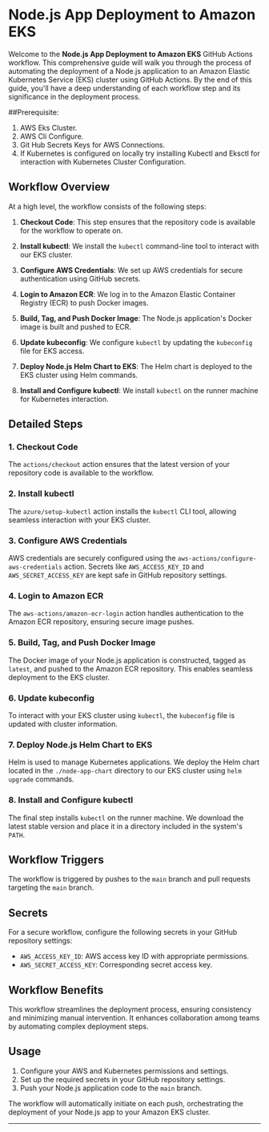 # Node.js App Deployment to Amazon EKS

Welcome to the **Node.js App Deployment to Amazon EKS** GitHub Actions workflow. This comprehensive guide will walk you through the process of automating the deployment of a Node.js application to an Amazon Elastic Kubernetes Service (EKS) cluster using GitHub Actions. 
By the end of this guide, you'll have a deep understanding of each workflow step and its significance in the deployment process.

##Prerequisite:

1. AWS Eks Cluster.
2. AWS Cli Configure.
3. Git Hub Secrets Keys for AWS Connections.
5. If Kubernetes is configured on locally try installing Kubectl and Eksctl for interaction with Kubernetes Cluster Configuration.

## Workflow Overview

At a high level, the workflow consists of the following steps:

1. **Checkout Code**: This step ensures that the repository code is available for the workflow to operate on.

2. **Install kubectl**: We install the `kubectl` command-line tool to interact with our EKS cluster.

3. **Configure AWS Credentials**: We set up AWS credentials for secure authentication using GitHub secrets.

4. **Login to Amazon ECR**: We log in to the Amazon Elastic Container Registry (ECR) to push Docker images.

5. **Build, Tag, and Push Docker Image**: The Node.js application's Docker image is built and pushed to ECR.

6. **Update kubeconfig**: We configure `kubectl` by updating the `kubeconfig` file for EKS access.

7. **Deploy Node.js Helm Chart to EKS**: The Helm chart is deployed to the EKS cluster using Helm commands.

8. **Install and Configure kubectl**: We install `kubectl` on the runner machine for Kubernetes interaction.

## Detailed Steps

### 1. Checkout Code

The `actions/checkout` action ensures that the latest version of your repository code is available to the workflow.

### 2. Install kubectl

The `azure/setup-kubectl` action installs the `kubectl` CLI tool, allowing seamless interaction with your EKS cluster.

### 3. Configure AWS Credentials

AWS credentials are securely configured using the `aws-actions/configure-aws-credentials` action. Secrets like `AWS_ACCESS_KEY_ID` and `AWS_SECRET_ACCESS_KEY` are kept safe in GitHub repository settings.

### 4. Login to Amazon ECR

The `aws-actions/amazon-ecr-login` action handles authentication to the Amazon ECR repository, ensuring secure image pushes.

### 5. Build, Tag, and Push Docker Image

The Docker image of your Node.js application is constructed, tagged as `latest`, and pushed to the Amazon ECR repository. This enables seamless deployment to the EKS cluster.

### 6. Update kubeconfig

To interact with your EKS cluster using `kubectl`, the `kubeconfig` file is updated with cluster information.

### 7. Deploy Node.js Helm Chart to EKS

Helm is used to manage Kubernetes applications. We deploy the Helm chart located in the `./node-app-chart` directory to our EKS cluster using `helm upgrade` commands.

### 8. Install and Configure kubectl

The final step installs `kubectl` on the runner machine. We download the latest stable version and place it in a directory included in the system's `PATH`.

## Workflow Triggers

The workflow is triggered by pushes to the `main` branch and pull requests targeting the `main` branch.

## Secrets

For a secure workflow, configure the following secrets in your GitHub repository settings:
- `AWS_ACCESS_KEY_ID`: AWS access key ID with appropriate permissions.
- `AWS_SECRET_ACCESS_KEY`: Corresponding secret access key.

## Workflow Benefits

This workflow streamlines the deployment process, ensuring consistency and minimizing manual intervention. It enhances collaboration among teams by automating complex deployment steps.

## Usage

1. Configure your AWS and Kubernetes permissions and settings.
2. Set up the required secrets in your GitHub repository settings.
3. Push your Node.js application code to the `main` branch.

The workflow will automatically initiate on each push, orchestrating the deployment of your Node.js app to your Amazon EKS cluster.

---


